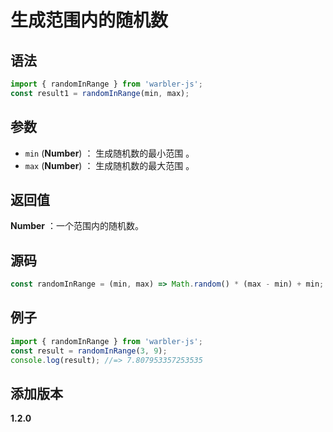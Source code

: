 # 生成范围内的随机数

## 语法

```js
import { randomInRange } from 'warbler-js';
const result1 = randomInRange(min, max);
```

## 参数

- `min` (**Number**) ： 生成随机数的最小范围 。
- `max` (**Number**) ： 生成随机数的最大范围 。

## 返回值

**Number** ：一个范围内的随机数。

## 源码

```js
const randomInRange = (min, max) => Math.random() * (max - min) + min;
```

## 例子

```js
import { randomInRange } from 'warbler-js';
const result = randomInRange(3, 9);
console.log(result); //=> 7.807953357253535
```

## 添加版本

**1.2.0**
